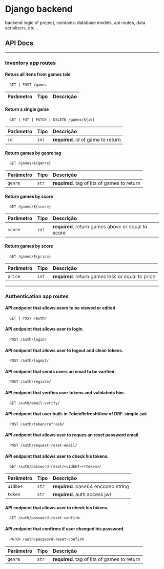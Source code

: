 
# Django backend

backend logic of project, cointains: database models, api routes, data serializers, etc...



## API Docs
---
### Inventory app routes 

#### Returs all itens from games tale

```http
  GET | POST /games
```

| Parâmetro | Tipo | Descrição |
| :-------- | :--- | :-------- |

#### Return a single game

```http
  GET | PUT | PATCH | DELETE /games/${id}
```

| Parâmetro | Tipo  | Descrição                          |
| :-------- | :---- | :--------------------------------- |
| `id`      | `int` | **required**. id of game to return |

#### Return games by genre tag

```http
  GET /games/${genre}
```

| Parâmetro | Tipo  | Descrição                                    |
| :-------- | :---- | :------------------------------------------- |
| `genre`   | `str` | **required**. tag of lits of games to return |

#### Return games by score

```http
  GET /games/${score}
```

| Parâmetro | Tipo  | Descrição                                          |
| :-------- | :---- | :------------------------------------------------- |
| `score`   | `int` | **required**. return games above or equal to score |

#### Return games by score

```http
  GET /games/${price}
```

| Parâmetro | Tipo  | Descrição                                         |
| :-------- | :---- | :------------------------------------------------ |
| `price`   | `int` | **required**. return games less or equal to price |
----

### Authentication app routes

#### API endpoint that allows users to be viewed or edited.

```http
  GET | POST /auth/
```

#### API endpoint that allows user to login.
    
```http
  POST /auth/login/
```

####  API endpoint that allows user to logout and clean tokens.
    
```http
  POST /auth/logout/
```

####  API endpoint that sends users an email to be varified.
    
```http
  POST /auth/registe/
```

####  API endpoint that verifies user tokens and validateds him.
    
```http
  GET /auth/email-verify/
```
  
####  API endpoint that user built-in TokenRefreshView of DRF-simple-jwt
    
```http
  POST /auth/token/refresh/
```

####  API endpoint that allows user to reques an reset password email.
    
```http
  POST /auth/request-reset-email/
```

####  API endpoint that allows user to check his tokens.
    
```http
  GET /auth/password-reset/<uidb64>/<token>/
```

| Parâmetro | Tipo  | Descrição                           |
| :-------- | :---- | :---------------------------------- |
| `uidb64`  | `str` | **required**. base64 encoded string |
| `token`   | `str` | **required**. auth access jwt       |

####  API endpoint that allows user to check his tokens.
    
```http
  GET /auth/password-reset-confirm
```
####  API endpoint that confirms if user changed his password.
    
```http
  PATCH /auth/password-reset-confirm
```

| Parâmetro | Tipo  | Descrição                                    |
| :-------- | :---- | :------------------------------------------- |
| `genre`   | `str` | **required**. tag of lits of games to return |
